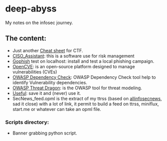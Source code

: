 # deep-abyss

My notes on the infosec journey.

## The content:

- Just another [Cheat sheet](https://github.com/SharkUncle/deep-abyss/blob/master/Cheat_sheet.md) for CTF.
- [CISO_Assistant](https://github.com/SharkUncle/deep-abyss/blob/master/CISO_assistant.md): this is a software use for risk management
- [Gophish](https://github.com/SharkUncle/deep-abyss/blob/master/Gophish.md) test on localhost: install and test a local phishing campaign.
- [OpenCVE](https://github.com/SharkUncle/deep-abyss/blob/master/opencve.md): is an open-source platform designed to manage vulnerabilities (CVEs)
- [OWASP Dependency Check](https://github.com/SharkUncle/deep-abyss/blob/master/OWASP_DC/OWASP_DC.md): OWASP Dependency Check tool help to identify Vulnerability dependencies.
- [OWASP Threat Dragon](https://github.com/SharkUncle/deep-abyss/blob/master/OWASP_TD/threatdragon.md): is the OWASP tool for threat modeling. 
- [Useful](https://github.com/SharkUncle/deep-abyss/blob/master/Useful.md): save it and (never) use it.
- SecNews_feed.opml is the extract of my ttrss (based on [allinfosecnews](https://github.com/foorilla/allinfosecnews_sources), sad it close) with a lot of link, it permit to build a feed on ttrss, miniflux, start.me or whatever can take an opml file.

### Scripts directory:

- Banner grabbing python script.
